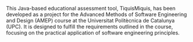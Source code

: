 This Java-based educational assessment tool, TiquisMiquis, has been developed as a project for the Advanced Methods of Software Engineering and Design (AMEP) course at the Universitat Politècnica de Catalunya (UPC). It is designed to fulfill the requirements outlined in the course, focusing on the practical application of software engineering principles.
